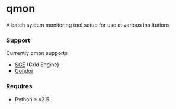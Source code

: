 # qmon
A batch system monitoring tool setup for use at various institutions

### Support
Currently qmon supports
* [SGE](http://en.wikipedia.org/wiki/Oracle_Grid_Engine) (Grid Engine)
* [Condor](http://research.cs.wisc.edu/condor/)

### Requires
* Python &ge; v2.5

